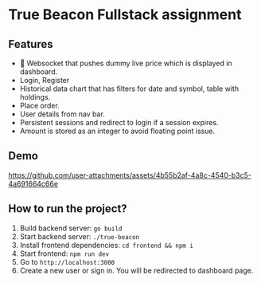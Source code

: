 # True Beacon Fullstack assignment

## Features
- 🥇 Websocket that pushes dummy live price which is displayed in dashboard. 
- Login, Register
- Historical data chart that has filters for date and symbol, table with holdings.
- Place order.
- User details from nav bar.
- Persistent sessions and redirect to login if a session expires.
- Amount is stored as an integer to avoid floating point issue.

## Demo



https://github.com/user-attachments/assets/4b55b2af-4a8c-4540-b3c5-4a691664c66e


## How to run the project?


1. Build backend server: `go build`
2. Start backend server: `./true-beacon`
3. Install frontend dependencies: `cd frontend && npm i`
4. Start frontend: `npm run dev`
5. Go to `http://localhost:3000`
6. Create a new user or sign in. You will be redirected to dashboard page.



